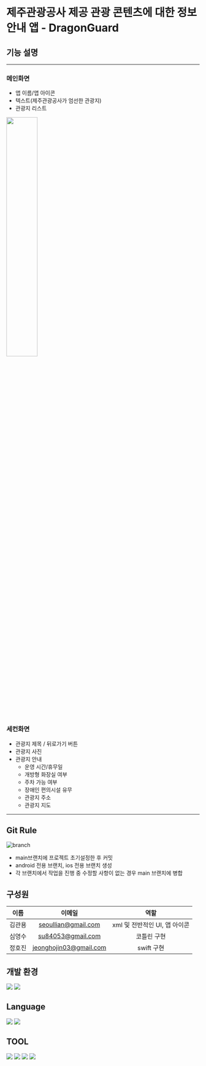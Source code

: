 # 제주관광공사 제공 관광 콘텐츠에 대한 정보 안내 앱 - DragonGuard
 
## 기능 설명
***
 ### 메인화면
 - 앱 이름/앱 아이콘<br>
 - 텍스트(제주관광공사가 엄선한 관광지)<br>
 - 관광지 리스트<br>
<img width="40%" src="https://user-images.githubusercontent.com/81843677/183812793-dc946534-c200-40c4-8f66-a74d0d0f6033.png">

 ### 세컨화면
  - 관광지 제목 / 뒤로가기 버튼<br>
  - 관광지 사진<br>
  - 관광지 안내
    + 운영 시간/휴무일
    + 개방형 화장실 여부
    +  주차 가능 여부
    + 장애인 편의시설 유무
    + 관광지 주소
    + 관광지 지도
***

  ## Git Rule
  ![branch](https://user-images.githubusercontent.com/81843677/181170795-b7a13686-49cb-4021-bfdf-aae71a2f0a9c.png)
  - main브랜치에 프로젝트 초기설정한 후 커밋<br>
  - android 전용 브랜치, ios 전용 브랜치 생성<br>
  - 각 브랜치에서 작업을 진행 중 수정할 사항이 없는 경우 main 브랜치에 병합<br>
  
## 구성원

|이름|이메일|역할|
|:-----:|:-----:|:-----:|
|김관용|seoullian@gmail.com|xml 및 전반적인 UI, 앱 아이콘|
|심영수|su84053@gmail.com|코틀린 구현|
|정호진|jeonghojin03@gmail.com|swift 구현|

 ## 개발 환경
<img src="https://img.shields.io/badge/IOS-000000?style=flat-square&logo=Apple&logoColor=white"/> <img src="https://img.shields.io/badge/Android-3DDC84?style=flat-square&logo=Android&logoColor=white"/>

## Language
<img src="https://img.shields.io/badge/Kotlin-7F52FF?style=flat-square&logo=Kotlin&logoColor=white"/> <img src="https://img.shields.io/badge/Swift-F05138?style=flat-square&logo=Swift&logoColor=white"/>

## TOOL
<a href="https://trello.com/b/l1o6UBL3/brainstorm"><img src="https://img.shields.io/badge/Trello-blue?style=flat-square&logo=Trello&logoColor=white&link=https://trello.com/b/DmO8LTNt/%EC%84%B8%ED%83%81%EA%B8%B0-%EC%95%B1-%EC%8A%A4%ED%81%AC%EB%9F%BC-%ED%94%84%EB%A0%88%EC%9E%84%EC%9B%8C%ED%81%AC"/></a> <img src="https://img.shields.io/badge/Android Studio-3DDC84?style=flat-square&logo=Android Studio&logoColor=white"/>  <img src="https://img.shields.io/badge/Xcode- 147EFB?style=flat-square&logo=Xcode&logoColor=white"/> <img src="https://img.shields.io/badge/Kakao- FFCD00?style=flat-square&logo=Kakao&logoColor=white"/> 


